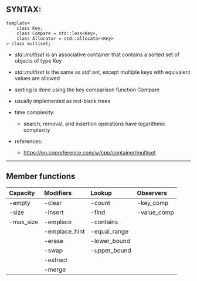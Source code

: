 ## SYNTAX:
    template<
        class Key,
        class Compare = std::less<Key>,
        class Allocator = std::allocator<Key>
    > class multiset;

 - *std::multiset* is an associative container that contains a sorted set of objects of type Key
 - *std::multiset* is the same as *std::set*, except multiple keys with equivalent values are allowed
 - sorting is done using the key comparison function Compare
 - usually implemented as red-black trees

 - time complexity:
    - search, removal, and insertion operations have logarithmic complexity

 - references:
    - https://en.cppreference.com/w/cpp/container/multiset
--------------------------------------------------------------------------------

## Member functions
| Capacity       | Modifiers         | Lookup       | Observers   |
| :---           | :---              | :---         | :---        |
| -empty         | -clear            | -count       | -key_comp   |
| -size          | -insert           | -find        | -value_comp |
| -max_size      | -emplace          | -contains    |             |
|                | -emplace_hint     | -equal_range |             |
|                | -erase            | -lower_bound |             |
|                | -swap             | -upper_bound |             |
|                | -extract          |              |             |
|                | -merge            |              |             |
